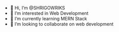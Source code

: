 - 👋 Hi, I’m @SHRIGOWRIKS
- 👀 I’m interested in Web Development
- 🌱 I’m currently learning MERN Stack
- 💞️ I’m looking to collaborate on web development


<!---
SHRIGOWRIKS/SHRIGOWRIKS is a ✨ special ✨ repository because its `README.md` (this file) appears on your GitHub profile.
You can click the Preview link to take a look at your changes.
--->
